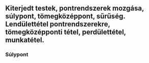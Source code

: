 ## Kiterjedt testek, pontrendszerek mozgása, súlypont, tömegközéppont, sűrűség. Lendülettétel pontrendszerekre, tömegközépponti tétel, perdülettétel, munkatétel.

### Súlypont
>